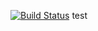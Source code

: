 [![Build Status](https://travis-ci.org/revfactory/task-api.svg?branch=master)](https://travis-ci.org/revfactory/task-api)
test
